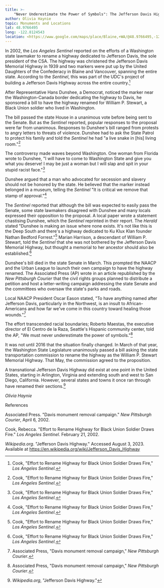 ```yaml
---
title: >-
    "Never Underestimate the Power of Symbols": The Jefferson Davis Highway in Washington State
author: Olivia Haynie
topic: Monuments and Locations
lat: 48.9766495
long: -122.8124543
location: <https://www.google.com/maps/place/Blaine,+WA/@48.9766495,-122.8124543,12z/data=!3m1!4b1!4m6!3m5!1s0x5485c1359fb984e7:0x6ddc7f512f77d8cc!8m2!3d48.993723!4d-122.7471191!16zL20vMDEwdnBr?entry=ttu>
---
```


In 2002, the *Los Angeles Sentinel* reported on the efforts of a
Washington state lawmaker to rename a highway dedicated to Jefferson
Davis, the sole president of the CSA. The highway was christened the
Jefferson Davis Memorial Highway in 1939 and two markers were put up by
the United Daughters of the Confederacy in Blaine and Vancouver,
spanning the entire state. According to the *Sentinel*, this was part of
the UDC's project of building a Jefferson Davis Highway across the
entire country.[^1]

After Representative Hans Dunshee, a Democrat, noticed the marker near
the Washington-Canada border dedicating the highway to Davis, he
sponsored a bill to have the highway renamed for William P. Stewart, a
Black Union soldier who lived in Washington.

The bill passed the state House in a unanimous vote before being sent to
the Senate. But as the *Sentinel* reported, popular responses to the
proposal were far from unanimous. Responses to Dunshee's bill ranged
from protests to angry letters to threats of violence. Dunshee had to
ask the State Patrol to protect his family and told the *Sentinel* he
had "a live snake in \[his\] living room."[^2]

The controversy made waves beyond Washington. One woman from Florida
wrote to Dunshee, "I will have to come to Washington State and give you
what you deserve! I may be just a woman but I will slap and spit in your
stupid racist face."[^3]

Dunshee argued that a man who advocated for secession and slavery should
not be honored by the state. He believed that the marker instead
belonged in a museum, telling the *Sentinel* "It is critical we remove
that stamp of approval."[^4]

The *Sentinel* reported that although the bill was expected to easily
pass the Senate, some state lawmakers disagreed with Dunshee and many
locals expressed their opposition to the proposal. A local paper wrote a
statement chastising Dunshee, which the *Sentinel* reprinted in their
report. The *Herald* stated "Dunshee is making an issue where none
exists. It's not like this is the Deep South and there's a highway
dedicated to Ku Klux Klan founder Nathan Bedford Forrest."[^5] Marian
Harrison, a descendant of William P. Stewart, told the *Sentinel* that
she was not bothered by the Jefferson Davis Memorial Highway, but
thought a memorial to her ancestor should also be established.[^6]

Dunshee's bill died in the state Senate in March. This prompted the
NAACP and the Urban League to launch their own campaign to have the
highway renamed. The Associated Press (AP) wrote in an article
republished by the *New Pittsburgh Courier* that the civil rights groups
planned to distribute a petition and host a letter-writing campaign
addressing the state Senate and the committees who oversaw the state's
parks and roads.

Local NAACP President Oscar Eason stated, "To have anything named after
Jefferson Davis, particularly in the Northwest, is an insult to
African-Americans and how far we've come in this country toward healing
those wounds."[^7]

The effort transcended racial boundaries; Roberto Maestas, the executive
director of El Centro de la Raza, Seattle's Hispanic community center,
told the AP, "We must never underestimate the power of symbols."[^8]

It was not until 2016 that the situation finally changed. In March of
that year, the Washington State Legislature unanimously passed a bill
asking the state transportation commission to rename the highway as the
William P. Stewart Memorial Highway. That May, the commission agreed to
the proposition.

A transnational Jefferson Davis Highway did exist at one point in the
United States, starting in Arlington, Virginia and extending south and
west to San Diego, California. However, several states and towns it once
ran through have renamed their sections.[^9]

*Olivia Haynie*

References

Associated Press. "Davis monument removal campaign." *New Pittsburgh
Courier*, April 6, 2002.

Cook, Rebecca. "Effort to Rename Highway for Black Union Soldier Draws
Fire." *Los Angeles Sentinel*. February 21, 2002.

*Wikipedia.org*. "Jefferson Davis Highway." Accessed August 3, 2023.
Available at https://en.wikipedia.org/wiki/Jefferson_Davis_Highway

[^1]: Cook, "Effort to Rename Highway for Black Union Soldier Draws
    Fire," *Los Angeles Sentinel*.

[^2]: Cook, "Effort to Rename Highway for Black Union Soldier Draws
    Fire," *Los Angeles Sentinel*.

[^3]: Cook, "Effort to Rename Highway for Black Union Soldier Draws
    Fire," *Los Angeles Sentinel*.

[^4]: Cook, "Effort to Rename Highway for Black Union Soldier Draws
    Fire," *Los Angeles Sentinel*.

[^5]: Cook, "Effort to Rename Highway for Black Union Soldier Draws
    Fire," *Los Angeles Sentinel*.

[^6]: Cook, "Effort to Rename Highway for Black Union Soldier Draws
    Fire," *Los Angeles Sentinel*.

[^7]: Associated Press, "Davis monument removal campaign," *New
    Pittsburgh Courier*.

[^8]: Associated Press, "Davis monument removal campaign," *New
    Pittsburgh Courier*.

[^9]: *Wikipedia.org*, "Jefferson Davis Highway."
